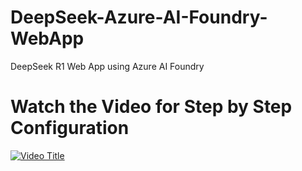 # DeepSeek-Azure-AI-Foundry-WebApp
DeepSeek R1 Web App using Azure AI Foundry

# Watch the Video for Step by Step Configuration

[![Video Title](https://img.youtube.com/vi/pj2knBX4S1w/0.jpg)](https://www.youtube.com/watch?v=pj2knBX4S1w)
